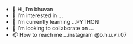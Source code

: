 - 👋 Hi, I’m bhuvan
- 👀 I’m interested in ...
- 🌱 I’m currently learning ...PYTHON
- 💞️ I’m looking to collaborate on ...
- 📫 How to reach me ...instagram @b.h.u.v.i.07

<!---
bhuvan-s07/bhuvan-s07 is a ✨ special ✨ repository because its `README.md` (this file) appears on your GitHub profile.
You can click the Preview link to take a look at your changes.
--->
